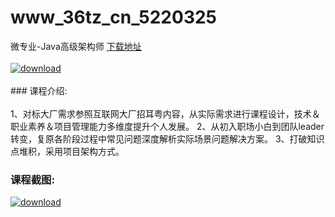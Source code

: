 # www_36tz_cn_5220325
微专业-Java高级架构师
[下载地址](http://www.36tz.cn/article/5220325 "下载地址")
<br/></br>[![download](http://36tz.cn/muke_img/2021_07_1-12-300x176.png "下载地址")](http://www.36tz.cn/article/5220325 "下载地址")
<br/></br>### 课程介绍:<br/></br>1、对标大厂需求参照互联网大厂招耳粤内容，从实际需求进行课程设计，技术＆职业素养＆项目管理能力多维度提升个人发展。
2、从初入职场小白到团队leader转变，复原各阶段过程中常见问题深度解析实际场景问题解决方案。
3、打破知识点堆积，采用项目架构方式。

### 课程截图:
[![download](http://36tz.cn/muke_img/2021_07_2-13.png "下载地址")](http://www.36tz.cn/article/5220325 "下载地址")
